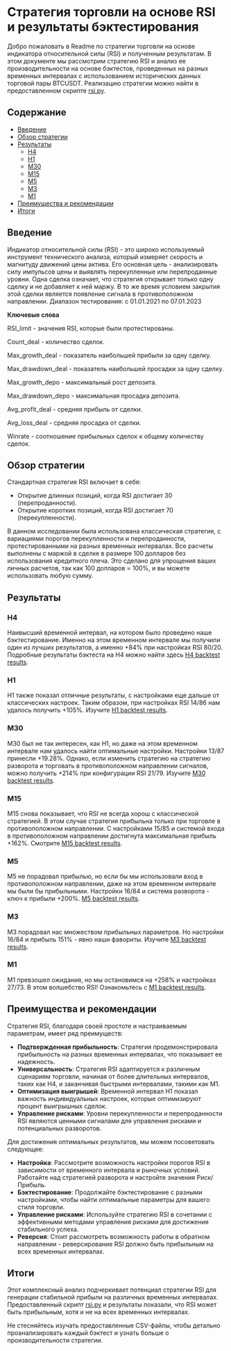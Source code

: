 # Стратегия торговли на основе RSI и результаты бэктестирования

Добро пожаловать в Readme по стратегии торговли на основе индикатора относительной силы (RSI) и полученным результатам. В этом документе мы рассмотрим стратегию RSI и анализ ее производительности на основе бэктестов, проведенных на разных временных интервалах с использованием исторических данных торговой пары BTCUSDT. Реализацию стратегии можно найти в предоставленном скрипте [rsi.py](https://github.com/slinkslinkovich/backtesting_crypto/blob/main/RSI_strategy/rsi.py).

## Содержание

- [Введение](#введение)
- [Обзор стратегии](#обзор-стратегии)
- [Результаты](#результаты)
  - [H4](#h4)
  - [H1](#h1)
  - [M30](#m30)
  - [M15](#m15)
  - [M5](#m5)
  - [M3](#m3)
  - [M1](#m1)
- [Преимущества и рекомендации](#преимущества-и-рекомендации)
- [Итоги](#итоги)

## Введение

Индикатор относительной силы (RSI) - это широко используемый инструмент технического анализа, который измеряет скорость и магнитуду движений цены актива. Его основная цель - анализировать силу импульсов цены и выявлять перекупленные или перепроданные уровни. Одна сделка означает, что стратегия открывает только одну сделку и не добавляет к ней маржу. В то же время условием закрытия этой сделки является появление сигнала в противоположном направлении.
Диапазон тестирования: с 01.01.2021 по 07.01.2023

**Ключевые слова**

RSI_limit - значения RSI, которые были протестированы.

Count_deal - количество сделок.

Max_growth_deal - показатель наибольшей прибыли за одну сделку.

Max_drawdown_deal - показатель наибольшей просадки за одну сделку.

Max_growth_depo - максимальный рост депозита.

Max_drawdown_depo - максимальная просадка депозита.

Avg_profit_deal - средняя прибыль от сделки.

Avg_loss_deal - средняя просадка от сделки.

Winrate - соотношение прибыльных сделок к общему количеству сделок.

## Обзор стратегии

Стандартная стратегия RSI включает в себя:
- Открытие длинных позиций, когда RSI достигает 30 (перепроданности).
- Открытие коротких позиций, когда RSI достигает 70 (перекупленности).

В данном исследовании была использована классическая стратегия, с вариациями порогов перекупленности и перепроданности, протестированными на разных временных интервалах.
Все расчеты выполнены с маржой в сделке в размере 100 долларов без использования кредитного плеча. Это сделано для упрощения ваших личных расчетов, так как 100 долларов = 100%, и вы можете использовать любую сумму.

## Результаты

### H4

Наивысший временной интервал, на котором было проведено наше бэктестирование. Именно на этом временном интервале мы получили один из лучших результатов, а именно +84% при настройках RSI 80/20. Подробные результаты бэктеста на H4 можно найти здесь [H4 backtest results](https://github.com/slinkslinkovich/backtesting_crypto/blob/main/RSI_strategy/BTCUSDT_RSI_4h_One_01_01_2021-07_01_2023%20-%20BTCUSDT_RSI_4h_One_01_01_2021-07_01_2023.csv).

### H1

H1 также показал отличные результаты, с настройками еще дальше от классических настроек. Таким образом, при настройках RSI 14/86 нам удалось получить +105%. Изучите [H1 backtest results](https://github.com/slinkslinkovich/backtesting_crypto/blob/main/RSI_strategy/BTCUSDT_RSI_1h_One_01_01_2021-07_01_2023%20-%20BTCUSDT_RSI_1h_One_01_01_2021-07_01_2023.csv).

### M30

M30 был не так интересен, как H1, но даже на этом временном интервале нам удалось найти оптимальные настройки. Настройки 13/87 принесли +19.28%. Однако, если изменить стратегию на стратегию разворота и торговать в противоположном направлении сигналов, можно получить +214% при конфигурации RSI 21/79. Изучите [M30 backtest results](https://github.com/slinkslinkovich/backtesting_crypto/blob/main/RSI_strategy/BTCUSDT_RSI_30m_One_01_01_2021-07_01_2023%20-%20BTCUSDT_RSI_30m_One_01_01_2021-07_01_2023.csv).

### M15

M15 снова показывает, что RSI не всегда хорош с классической стратегией. В этом случае стратегия прибыльна только при торговле в противоположном направлении. С настройками 15/85 и системой входа в противоположном направлении достигнута максимальная прибыль +162%. Смотрите [M15 backtest results](https://github.com/slinkslinkovich/backtesting_crypto/blob/main/RSI_strategy/BTCUSDT_RSI_15m_One_01_01_2021-07_01_2023%20-%20BTCUSDT_RSI_15m_One_01_01_2021-07_01_2023.csv).

### M5

M5 не порадовал прибылью, но если бы мы использовали вход в противоположном направлении, даже на этом временном интервале мы были бы прибыльными. Настройки 16/84 и система разворота - ключ к прибыли +200%. [M5 backtest results](https://github.com/slinkslinkovich/backtesting_crypto/blob/main/RSI_strategy/BTCUSDT_RSI_5m_One_01_01_2021-07_01_2023%20-%20BTCUSDT_RSI_5m_One_01_01_2021-07_01_2023.csv).

###  M3

M3 порадовал нас множеством прибыльных параметров. Но настройки 16/84 и прибыль 151% - явно наши фавориты. Изучите [M3 backtest results](https://github.com/slinkslinkovich/backtesting_crypto/blob/main/RSI_strategy/BTCUSDT_RSI_3m_One_01_01_2021-07_01_2023%20-%20BTCUSDT_RSI_3m_One_01_01_2021-07_01_2023.csv).

###  M1

M1 превзошел ожидания, но мы остановимся на +258% и настройках 27/73. 
В этом волшебство RSI! Ознакомьтесь с [M1 backtest results](https://github.com/slinkslinkovich/backtesting_crypto/blob/main/RSI_strategy/BTCUSDT_RSI_1m_One_01_01_2021-07_01_2023%20-%20BTCUSDT_RSI_1m_One_01_01_2021-07_01_2023.csv).

## Преимущества и рекомендации

Стратегия RSI, благодаря своей простоте и настраиваемым параметрам, имеет ряд преимуществ:

- **Подтвержденная прибыльность**: Стратегия продемонстрировала прибыльность на разных временных интервалах, что показывает ее надежность.
- **Универсальность**: Стратегия RSI адаптируется к различным сценариям торговли, начиная от более длительных интервалов, таких как H4, и заканчивая быстрыми интервалами, такими как M1.
- **Оптимизация выигрышей**: Временной интервал H1 показал важность индивидуальных настроек, которые оптимизируют процент выигрышных сделок.
- **Управление рисками**: Уровни перекупленности и перепроданности RSI являются ценными сигналами для управления рисками и потенциальных разворотов.

Для достижения оптимальных результатов, мы можем посоветовать следующее:

- **Настройка**: Рассмотрите возможность настройки порогов RSI в зависимости от временного интервала и рыночных условий. Работайте над стратегией разворота и настройте значения Риск/Прибыль.
- **Бэктестирование**: Продолжайте бэктестирование с разными настройками, чтобы найти оптимальные параметры для вашего стиля торговли.
- **Управление рисками**: Используйте стратегию RSI в сочетании с эффективными методами управления рисками для достижения стабильного успеха.
- **Реверсия**: Стоит рассмотреть возможность работы в обратном направлении - реверсирование RSI должно быть прибыльным на всех временных интервалах.

## Итоги

Этот комплексный анализ подчеркивает потенциал стратегии RSI для генерации стабильной прибыли на различных временных интервалах. Предоставленный скрипт [rsi.py](https://github.com/slinkslinkovich/backtesting_crypto/blob/main/RSI_strategy/rsi.py) и результаты показали, что RSI может быть прибыльным, хотя и не на всех временных интервалах.

Не стесняйтесь изучать предоставленные CSV-файлы, чтобы детально проанализировать каждый бэктест и узнать больше о производительности стратегии.
